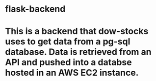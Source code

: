 # flask-backend

# This is a backend that dow-stocks uses to get data from a pg-sql database. Data is retrieved from an API and pushed into a databse hosted in an AWS EC2 instance.
